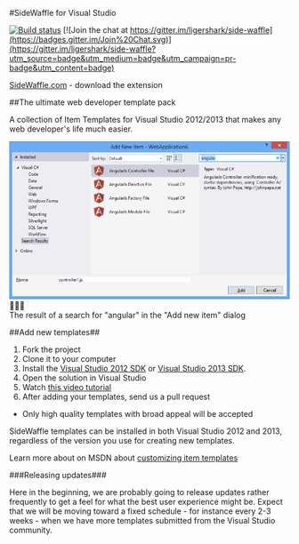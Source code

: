 #SideWaffle for Visual Studio

[![Build status](https://ci.appveyor.com/api/projects/status/bwirtvfcnjix07pd?svg=true)](https://ci.appveyor.com/project/sayedihashimi/side-waffle)
[![Join the chat at https://gitter.im/ligershark/side-waffle](https://badges.gitter.im/Join%20Chat.svg)](https://gitter.im/ligershark/side-waffle?utm_source=badge&utm_medium=badge&utm_campaign=pr-badge&utm_content=badge)

[SideWaffle.com](http://sidewaffle.com) - download the extension

##The ultimate web developer template pack

A collection of Item Templates for Visual Studio 2012/2013 
that makes any web developer's life much easier.

![The result of a search for "angular" in the "Add new item" dialog](screenshot.png)  
The result of a search for "angular" in the "Add new item" dialog

##Add new templates##

1. Fork the project
2. Clone it to your computer
3. Install the [Visual Studio 2012 SDK](http://www.microsoft.com/en-us/download/details.aspx?id=30668) or [Visual Studio 2013 SDK](http://www.microsoft.com/en-us/download/details.aspx?id=40758).
4. Open the solution in Visual Studio
5. Watch [this video tutorial](http://youtu.be/h4VaORKgrOw)
6. After adding your templates, send us a pull request
 * Only high quality templates with broad appeal will be accepted

SideWaffle templates can be installed in both Visual Studio 2012 and 2013, regardless of the version you use for creating new templates.

Learn more about on MSDN about [customizing item templates](http://msdn.microsoft.com/en-us/library/ms247113.aspx)

###Releasing updates###

Here in the beginning, we are probably going to release updates 
rather frequently to get a feel for what the best user experience
might be. Expect that we will be moving toward a fixed schedule - 
for instance every 2-3 weeks - when we have more templates submitted
from the Visual Studio community.
